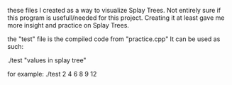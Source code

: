 these files I created as a way to visualize Splay Trees. Not entirely sure if this program is usefull/needed for this project. Creating it at least gave me more insight and practice on Splay Trees.

the "test" file is the compiled code from "practice.cpp" It can be used as such:

./test "values in splay tree"

for example:
./test 2 4 6 8 9 12
